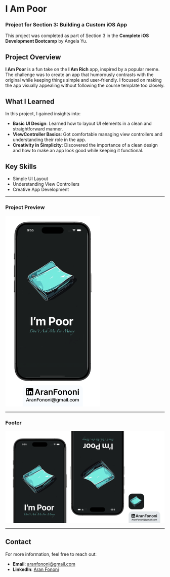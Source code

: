 # I Am Poor

### Project for Section 3: **Building a Custom iOS App**  
This project was completed as part of Section 3 in the **Complete iOS Development Bootcamp** by Angela Yu.

## Project Overview
**I Am Poor** is a fun take on the **I Am Rich** app, inspired by a popular meme. The challenge was to create an app that humorously contrasts with the original while keeping things simple and user-friendly. I focused on making the app visually appealing without following the course template too closely.

## What I Learned
In this project, I gained insights into:
- **Basic UI Design**: Learned how to layout UI elements in a clean and straightforward manner.
- **ViewController Basics**: Got comfortable managing view controllers and understanding their role in the app.
- **Creativity in Simplicity**: Discovered the importance of a clean design and how to make an app look good while keeping it functional.

## Key Skills
- Simple UI Layout
- Understanding View Controllers
- Creative App Development

---

### Project Preview
<img src="./Documents/Readme.png" alt="I Am Poor App Preview" width="300px">

---

### Footer
![Footer Image](./Documents/Linkedin.jpg)

---

## Contact
For more information, feel free to reach out:  
- **Email**: [aranfononi@gmail.com](mailto:aranfononi@gmail.com)  
- **LinkedIn**: [Aran Fononi](https://www.linkedin.com/in/aran-fononi-18182b265)
